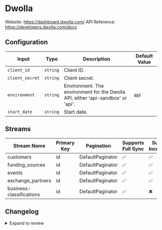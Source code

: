 # Dwolla
Website: https://dashboard.dwolla.com/
API Reference: https://developers.dwolla.com/docs

## Configuration

| Input | Type | Description | Default Value |
|-------|------|-------------|---------------|
| `client_id` | `string` | Client ID.  |  |
| `client_secret` | `string` | Client secret.  |  |
| `environment` | `string` | Environment. The environment for the Dwolla API, either &#39;api-sandbox&#39; or &#39;api&#39;. | api |
| `start_date` | `string` | Start date.  |  |

## Streams
| Stream Name | Primary Key | Pagination | Supports Full Sync | Supports Incremental |
|-------------|-------------|------------|---------------------|----------------------|
| customers | id | DefaultPaginator | ✅ |  ✅  |
| funding_sources | id | DefaultPaginator | ✅ |  ✅  |
| events | id | DefaultPaginator | ✅ |  ✅  |
| exchange_partners | id | DefaultPaginator | ✅ |  ✅  |
| business-classifications | id | DefaultPaginator | ✅ |  ❌  |

## Changelog

<details>
  <summary>Expand to review</summary>

| Version          | Date              | Pull Request | Subject        |
|------------------|-------------------|--------------|----------------|
| 0.0.1 | 2025-04-04 | | Initial release by [@btkcodedev](https://github.com/btkcodedev) via Connector Builder |

</details>
